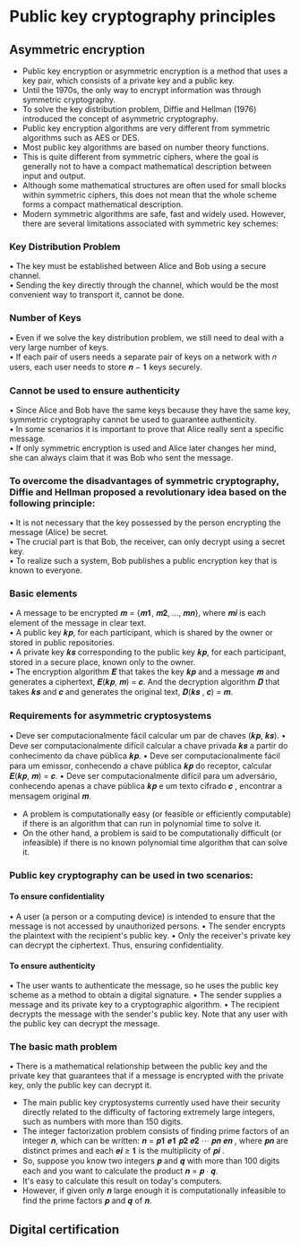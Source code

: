 # Public key cryptography principles

## Asymmetric encryption
- Public key encryption or asymmetric encryption is a method that uses a key pair, which consists of a private key and a public key.
- Until the 1970s, the only way to encrypt information was through symmetric cryptography.
- To solve the key distribution problem, Diffie and Hellman (1976) introduced the concept of asymmetric cryptography.
- Public key encryption algorithms are very different from symmetric algorithms such as AES or DES.
- Most public key algorithms are based on number theory functions.
- This is quite different from symmetric ciphers, where the goal is generally not to have a compact mathematical description between input and output.
- Although some mathematical structures are often used for small blocks within symmetric ciphers, this does not mean that the whole scheme forms a compact mathematical description.
- Modern symmetric algorithms are safe, fast and widely used. However, there are several limitations associated with symmetric key schemes:
### Key Distribution Problem
• The key must be established between Alice and Bob using a secure channel. <br>
• Sending the key directly through the channel, which would be the most convenient way to transport it, cannot be done.
### Number of Keys
• Even if we solve the key distribution problem, we still need to deal with a very large number of keys. <br>
• If each pair of users needs a separate pair of keys on a network with 𝑛 users, each user needs to store 𝒏 − 𝟏 keys securely.
### Cannot be used to ensure authenticity
• Since Alice and Bob have the same keys because they have the same key, symmetric cryptography cannot be used to guarantee authenticity. <br>
• In some scenarios it is important to prove that Alice really sent a specific message. <br>
• If only symmetric encryption is used and Alice later changes her mind, she can always claim that it was Bob who sent the message.
### To overcome the disadvantages of symmetric cryptography, Diffie and Hellman proposed a revolutionary idea based on the following principle:
• It is not necessary that the key possessed by the person encrypting the message (Alice) be secret. <br>
• The crucial part is that Bob, the receiver, can only decrypt using a secret key. <br>
• To realize such a system, Bob publishes a public encryption key that is known to everyone.
### Basic elements
• A message to be encrypted 𝒎 = {𝒎𝟏, 𝒎𝟐, ..., 𝒎𝒏}, where 𝒎𝒊 is each element of the message in clear text. <br>
• A public key 𝒌𝒑, for each participant, which is shared by the owner or stored in public repositories. <br>
• A private key 𝒌𝒔 corresponding to the public key 𝒌𝒑, for each participant, stored in a secure place, known only to the owner. <br>
• The encryption algorithm 𝑬 that takes the key 𝒌𝒑 and a message 𝒎 and generates a ciphertext, 𝑬(𝒌𝒑, 𝒎) = 𝒄. And the decryption algorithm 𝑫 that takes 𝒌𝒔 and 𝒄 and generates the original text, 𝑫(𝒌𝒔 , 𝒄) = 𝒎.
### Requirements for asymmetric cryptosystems
• Deve ser computacionalmente fácil calcular um par de chaves (𝒌𝒑, 𝒌𝒔). 
• Deve ser computacionalmente difícil calcular a chave privada 𝒌𝒔 a partir do conhecimento da chave pública 𝒌𝒑. 
• Deve ser computacionalmente fácil para um emissor, conhecendo a chave pública 𝒌𝒑 do receptor, calcular 𝑬(𝒌𝒑, 𝒎) = 𝒄. 
• Deve ser computacionalmente difícil para um adversário, conhecendo apenas a chave pública 𝒌𝒑 e um texto cifrado 𝒄 , encontrar a mensagem original 𝒎.
- A problem is computationally easy (or feasible or efficiently computable) if there is an algorithm that can run in polynomial time to solve it.
- On the other hand, a problem is said to be computationally difficult (or infeasible) if there is no known polynomial time algorithm that can solve it.
### Public key cryptography can be used in two scenarios:
#### To ensure confidentiality
• A user (a person or a computing device) is intended to ensure that the message is not accessed by unauthorized persons.
• The sender encrypts the plaintext with the recipient's public key.
• Only the receiver's private key can decrypt the ciphertext. Thus, ensuring confidentiality.
#### To ensure authenticity
• The user wants to authenticate the message, so he uses the public key scheme as a method to obtain a digital signature.
• The sender supplies a message and its private key to a cryptographic algorithm.
• The recipient decrypts the message with the sender's public key. Note that any user with the public key can decrypt the message.
### The basic math problem
• There is a mathematical relationship between the public key and the private key that guarantees that if a message is encrypted with the private key, only the public key can decrypt it.
- The main public key cryptosystems currently used have their security directly related to the difficulty of factoring extremely large integers, such as numbers with more than 150 digits.
- The integer factorization problem consists of finding prime factors of an integer 𝒏, which can be written: 𝒏 = 𝒑𝟏 𝒆𝟏 𝒑𝟐 𝒆𝟐 ⋯ 𝒑𝒏 𝒆𝒏 , where 𝒑𝒏 are distinct primes and each 𝒆𝒊 ≥ 𝟏 is the multiplicity of 𝒑𝒊 .
- So, suppose you know two integers 𝒑 and 𝒒 with more than 100 digits each and you want to calculate the product 𝒏 = 𝒑 ∙ 𝒒.
- It's easy to calculate this result on today's computers.
- However, if given only 𝒏 large enough it is computationally infeasible to find the prime factors 𝒑 and 𝒒 of 𝒏.



## Digital certification

















